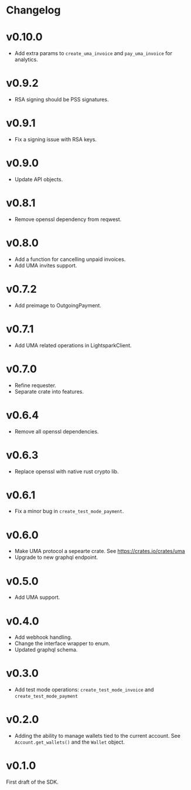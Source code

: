 # Changelog

# v0.10.0
- Add extra params to `create_uma_invoice` and `pay_uma_invoice` for analytics.

# v0.9.2
- RSA signing should be PSS signatures.

# v0.9.1
- Fix a signing issue with RSA keys.

# v0.9.0
- Update API objects.

# v0.8.1
- Remove openssl dependency from reqwest.

# v0.8.0

- Add a function for cancelling unpaid invoices.
- Add UMA invites support.

# v0.7.2
- Add preimage to OutgoingPayment.

# v0.7.1
- Add UMA related operations in LightsparkClient.

# v0.7.0
- Refine requester.
- Separate crate into features.

# v0.6.4
- Remove all openssl dependencies.

# v0.6.3
- Replace openssl with native rust crypto lib.

# v0.6.1
- Fix a minor bug in `create_test_mode_payment`.

# v0.6.0
- Make UMA protocol a sepearte crate. See https://crates.io/crates/uma
- Upgrade to new graphql endpoint.

# v0.5.0
- Add UMA support.

# v0.4.0
- Add webhook handling.
- Change the interface wrapper to enum.
- Updated graphql schema.

# v0.3.0
- Add test mode operations: `create_test_mode_invoice` and `create_test_mode_payment`

# v0.2.0

- Adding the ability to manage wallets tied to the current account. See `Account.get_wallets()` and the `Wallet` object.

# v0.1.0

First draft of the SDK.
